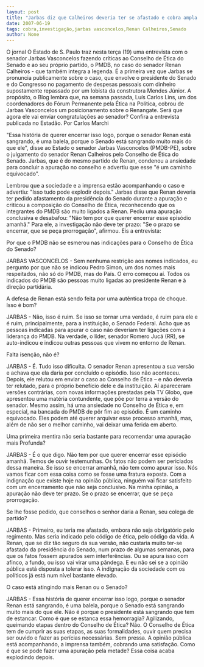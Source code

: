 ```yaml
---
layout: post
title: "Jarbas diz que Calheiros deveria ter se afastado e cobra ampla investigação do Senado"
date: 2007-06-19
tags: cobra,investigação,jarbas vasconcelos,Renan Calheiros,Senado
author: None
---
```

O jornal&nbsp;O Estado de S. Paulo&nbsp;traz&nbsp;nesta ter&ccedil;a (19)&nbsp;uma entrevista com o senador Jarbas Vasconcelos fazendo cr&iacute;ticas ao Conselho de &Eacute;tica do Senado e ao seu pr&oacute;prio&nbsp;partido, o PMDB, no caso do senador Renan Calheiros - que tamb&eacute;m integra&nbsp;a legenda. &Eacute; a primeira vez que&nbsp;Jarbas&nbsp;se pronuncia publicamente sobre o&nbsp;caso, que envolve o presidente do Senado e do Congresso no pagamento de despesas pessoais com dinheiro supostamente repassado por um lobista da&nbsp;construtora Mendes J&uacute;nior.
A prop&oacute;sito, o Blog lembra que, na semana passada, Lu&iacute;s Carlos Lins, um dos coordenadores do F&oacute;rum Permanente pela &Eacute;tica na Pol&iacute;tica, cobrou de Jarbas Vasconcelos um posicionamento sobre o Renangate. Ser&aacute; que agora ele vai enviar congratula&ccedil;&otilde;es ao senador? Confira a entrevista publicada no Estad&atilde;o.
Por Carlos Marchi&nbsp; 

&quot;Essa hist&oacute;ria de querer encerrar isso logo, porque o senador Renan est&aacute; sangrando, &eacute; uma balela, porque o Senado est&aacute; sangrando muito mais do que ele&quot;, disse ao Estado o senador Jarbas Vasconcelos (PMDB-PE), sobre o julgamento do senador Renan Calheiros pelo Conselho de &Eacute;tica do Senado. Jarbas, que &eacute; do mesmo partido de Renan, condenou a ansiedade para concluir a apura&ccedil;&atilde;o no conselho e advertiu que esse &quot;&eacute; um caminho equivocado&quot;. 

Lembrou que a sociedade e a imprensa est&atilde;o acompanhando o caso e advertiu: &quot;Isso tudo pode explodir depois.&quot; Jarbas disse que Renan deveria ter pedido afastamento da presid&ecirc;ncia do Senado durante a apura&ccedil;&atilde;o e criticou a composi&ccedil;&atilde;o do Conselho de &Eacute;tica, reconhecendo que os integrantes do PMDB s&atilde;o muito ligados a Renan. 
Pediu uma apura&ccedil;&atilde;o conclusiva e desabafou: &quot;N&atilde;o tem por que querer encerrar esse epis&oacute;dio amanh&atilde;.&quot; Para ele, a investiga&ccedil;&atilde;o n&atilde;o deve ter prazo: &quot;Se o prazo se encerrar, que se pe&ccedil;a prorroga&ccedil;&atilde;o&quot;, afirmou. 
Eis a entrevista: 

Por que o PMDB n&atilde;o se esmerou nas indica&ccedil;&otilde;es para o Conselho de &Eacute;tica do Senado? 

JARBAS VASCONCELOS&nbsp;- Sem nenhuma restri&ccedil;&atilde;o aos nomes indicados, eu pergunto por que n&atilde;o se indicou Pedro Simon, um dos nomes mais respeitados, n&atilde;o s&oacute; do PMDB, mas do Pa&iacute;s. O erro come&ccedil;ou a&iacute;. Todos os indicados do PMDB s&atilde;o pessoas muito ligadas ao presidente Renan e &agrave; dire&ccedil;&atilde;o partid&aacute;ria. 

A defesa de Renan est&aacute; sendo feita por uma aut&ecirc;ntica tropa de choque. Isso &eacute; bom? 

JARBAS - N&atilde;o, isso &eacute; ruim. Se isso se tornar uma verdade, &eacute; ruim para ele e &eacute; ruim, principalmente, para a institui&ccedil;&atilde;o, o Senado Federal. Acho que as pessoas indicadas para apurar o caso n&atilde;o deveriam ter liga&ccedil;&otilde;es com a lideran&ccedil;a do PMDB. Na verdade, o l&iacute;der, senador Romero Juc&aacute; (RR), se auto-indicou e indicou outras pessoas que vivem no entorno de Renan. 

Falta isen&ccedil;&atilde;o, n&atilde;o &eacute;? 

JARBAS - &Eacute;. Tudo isso dificulta. O senador Renan apresentou a sua vers&atilde;o e achava que ela daria por conclu&iacute;do o epis&oacute;dio. Isso n&atilde;o aconteceu. Depois, ele relutou em enviar o caso ao Conselho de &Eacute;tica &ndash; e n&atilde;o deveria ter relutado, para o pr&oacute;prio benef&iacute;cio dele e da institui&ccedil;&atilde;o. A&iacute; apareceram vers&otilde;es contr&aacute;rias, com novas informa&ccedil;&otilde;es prestadas pela TV Globo, que apresentou uma mat&eacute;ria contundente, que p&otilde;e por terra a vers&atilde;o do senador. Mesmo assim, h&aacute; uma ansiedade no Conselho de &Eacute;tica e, em especial, na bancada do PMDB de p&ocirc;r fim ao epis&oacute;dio. &Eacute; um caminho equivocado. Eles podem at&eacute; querer arquivar esse processo amanh&atilde;, mas, al&eacute;m de n&atilde;o ser o melhor caminho, vai deixar uma ferida em aberto. 

Uma primeira mentira n&atilde;o seria bastante para recomendar uma apura&ccedil;&atilde;o mais Profunda?&nbsp; 

JARBAS - &Eacute; o que digo. N&atilde;o tem por que querer encerrar esse epis&oacute;dio amanh&atilde;. Temos de ouvir testemunhas. Os fatos n&atilde;o podem ser periciados dessa maneira. Se isso se encerrar amanh&atilde;, n&atilde;o tem como apurar isso. N&oacute;s vamos ficar com essa coisa como se fosse uma fratura exposta. Com a indigna&ccedil;&atilde;o que existe hoje na opini&atilde;o p&uacute;blica, ningu&eacute;m vai ficar satisfeito com um encerramento que n&atilde;o seja conclusivo. Na minha opini&atilde;o, a apura&ccedil;&atilde;o n&atilde;o deve ter prazo. Se o prazo se encerrar, que se pe&ccedil;a prorroga&ccedil;&atilde;o. 

Se lhe fosse pedido, que conselhos o senhor daria a Renan, seu colega de partido? 

JARBAS - Primeiro, eu teria me afastado, embora n&atilde;o seja obrigat&oacute;rio pelo regimento. Mas seria indicado pelo c&oacute;digo de &eacute;tica, pelo c&oacute;digo da vida. A Renan, que se diz t&atilde;o seguro da sua vers&atilde;o, n&atilde;o custaria muito ter-se afastado da presid&ecirc;ncia do Senado, num prazo de algumas semanas, para que os fatos fossem apurados sem interfer&ecirc;ncias. Ou se apura isso com afinco, a fundo, ou isso vai virar uma p&acirc;ndega. E eu n&atilde;o sei se a opini&atilde;o p&uacute;blica est&aacute; disposta a tolerar isso. A indigna&ccedil;&atilde;o da sociedade com os pol&iacute;ticos j&aacute; est&aacute; num n&iacute;vel bastante elevado. 

O caso est&aacute; atingindo mais Renan ou o Senado? 

JARBAS - Essa hist&oacute;ria de querer encerrar isso logo, porque o senador Renan est&aacute; sangrando, &eacute; uma balela, porque o Senado est&aacute; sangrando muito mais do que ele. N&atilde;o &eacute; porque o presidente est&aacute; sangrando que tem de estancar. Como &eacute; que se estanca essa hemorragia? Agilizando, queimando etapas dentro do Conselho de &Eacute;tica? N&atilde;o. O Conselho de &Eacute;tica tem de cumprir as suas etapas, as suas formalidades, ouvir quem precisa ser ouvido e fazer as per&iacute;cias necess&aacute;rias. Sem pressa. A opini&atilde;o p&uacute;blica est&aacute; acompanhando, a imprensa tamb&eacute;m, cobrando uma satisfa&ccedil;&atilde;o. Como &eacute; que se pode fazer uma apura&ccedil;&atilde;o pela metade? Essa coisa acaba explodindo depois. 